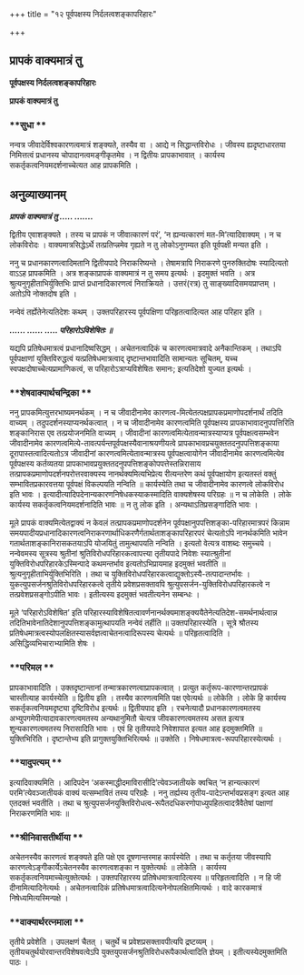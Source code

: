 +++
title = "१२ पूर्वपक्षस्य निर्दलत्वशङ्कापरिहारः"

+++


## प्रापकं वाक्यमात्रं तु

**पूर्वपक्षस्य निर्दलत्वशङ्कापरिहारः**

**प्रापकं वाक्यमात्रं तु**

### **सुधा **

नन्वत्र जीवादेर्विश्वकारणत्वमात्रं शङ्क्यते, तस्यैव वा । आद्ये न सिद्धान्तविरोधः । जीवस्य ह्यदृष्टाधारतया निमित्तत्वं प्रधानस्य चोपादानत्वमङ्गीकृतमेव । न द्वितीयः प्रापकाभावात् । कार्यस्य सकर्तृकत्वनियमदर्शनाच्चेत्यत आह प्रापकमिति ।

## **अनुव्याख्यानम्**

***प्रापकं वाक्यमात्रं तु ..... .......***

द्वितीय एवाशङ्क्यते । तस्य च प्रापकं न जीवात्कारणं परं’, ‘न ह्यन्यत्कारणं मत-मि’त्यादिवाक्यम् । न च लोकविरोदः । वाक्यमात्रसिद्धेऽर्थे तत्प्रतिप्न्नमेव गृह्यते न तु लोकोऽनुगम्यत इति पूर्वपक्षी मन्यत इति ।

ननु च प्रधानकारणत्वादिमतानि द्वितीयपादे निराकरिष्यन्ते । तेषामत्रापि निराकरणे पुनरुक्तिदोषः स्यादित्यतो वाऽऽह प्रापकमिति । अत्र शङ्काप्रापकं वाक्यमात्रं न तु समय इत्यर्थः । इदमुक्तं भवति । अत्र श्रुत्यनुगृहीताभिर्युक्तिभिः प्राप्तं प्रधानादिकारणत्वं निराक्रियते । उत्तरं(रत्र) तु साङ्ख्यादिसमयप्राप्तम् । अतोऽपि नोक्तदोष इति ।

नन्वेवं तर्ह्येतेनेत्यतिदेशः कथम् । उक्तपरिहारस्य पूर्वपक्षिणा परिहृतत्वादित्यत आह परिहार इति ।

***...... ...... ..... परिहारोऽविशेषितः ॥***

यद्यपि प्रतिषेधमात्रत्वं प्रधानादिष्वसिद्धम् । अचेतनत्वादिकं च कारणत्वमात्रवादे अनैकान्तिकम् । तथाऽपि पूर्वपक्षाणां युक्तिविरुद्धत्वं यत्प्रतिषेधमात्रत्वाद् दृष्टान्तभावादिति सामान्यतः सूचितम्, यच्च स्वपक्षदोषाच्चेत्यप्रामाणिकत्वं, स परिहारोऽत्राप्यविशेषितः समानः; इत्यतिदेशो युज्यत इत्यर्थः ।

### **शेषवाक्यार्थचन्द्रिका **

ननु प्रापकमित्युत्तरभाष्यमनर्थकम् । न च जीवादीनामेव कारणत्व-मित्येतत्पक्षप्रापकप्रमाणोपदर्शनार्थं तदिति वाच्यम् । तदुपदर्शनस्याप्यनर्थकत्वात् । न च जीवादीनामेव कारणत्वमिति पूर्वपक्षस्य प्रापकाभावादनुपपत्तिरिति शङ्कानिरास एव तत्प्रयोजनमिति वाच्यम् । जीवादीनां कारणत्वमित्येतावन्मात्रस्याप्यत्र पूर्वपक्षत्वसम्भवेन जीवादीनामेव कारणत्वमित्ये-तावत्पर्यन्तपूर्वपक्षस्यैवानाश्रयणीयत्वे प्रापकाभावप्रचयुक्ततदनुपपत्तिशङ्काया दूरापास्तत्वादित्यतोऽत्र जीवादीनां कारणत्वमित्येतावन्मात्रस्य पूर्वपक्षत्वायोगेन जीवादीनामेव कारणत्वमित्येव पूर्वपक्षस्य कर्तव्यतया प्रापकाभावप्रयुक्ततदनुपपत्तिशङ्कोपपत्तेस्तन्निरासाय तत्प्रापकप्रमाणोपदर्शनपरोत्तरवाक्यस्य नानर्थक्यमित्यभिप्रेत्य रीत्यन्तरेण कथं पूर्वपक्षायोग इत्यतस्तं वक्तुं सम्भावितप्रकारवत्तया पूर्वपक्षं विकल्पयति नन्विति ॥ कार्यस्येति तथा च जीवादीनामेव कारणत्वे लोकविरोध इति भावः । इत्यादीत्यादिपदेनान्यकारणनिषेधकस्याकस्मादिति वाक्यशेषस्य परिग्रहः ॥ न च लोकेति । लोके कार्यस्य सकर्तृकत्वनियमदर्शनादिति भावः ॥ न तु लोक इति । अन्यथाऽतिप्रसङ्गादिति भावः ।

मूले प्रापकं वाक्यमित्येतद्वाक्यं न केवलं तत्प्रापकप्रमाणोपदर्शनेन पूर्वपक्षानुपपत्तिशङ्का-परिहारमात्रपरं किन्नाम समयपादीयप्रधानादिकारणत्वनिराकरणार्थाधिकरणैर्गतार्थताशङ्कापरिहारपरं चेत्यतोऽपि नानर्थकमिति भावेन गतार्थताशङ्कानिरासकतयाऽपि योजयितुं तामुत्थापयति नन्विति । इत्यतो वेत्यत्र वाशब्दः समुच्चये । नन्वेवमस्य सूत्रस्य श्रुतीनां श्रुतिविरोधपरिहारकत्वापत्त्या तृतीयपादे निवेशः स्यात्श्रुतीनां युक्तिविरोधपरिहारकेऽस्मिन्पादे कथमन्तर्भाव इत्यतोऽभिप्रायमाह इदमुक्तं भवतीति ॥ श्रुत्यनुगृहीताभिर्युक्तिभिरिति । तथा च युक्तिविरोधपरिहारकत्वाद्युक्तोऽस्यै-तत्पादान्तर्भावः । युकत्युपसर्जनश्रुतिविरोधपरिहारकत्वे तृतीये प्रवेशप्रसक्तावपि श्रुत्युपसर्जन-युक्तिविरोधपरिहारकत्वे न तत्प्रवेशप्रसङ्गोऽपीति भावः । इतीत्यस्य इदमुक्तं भवतीत्यनेन सम्बन्धः ।

मूले ‘परिहारोऽविशेषित’ इति परिहारस्याविशेषितत्वावर्णनानर्थक्यमाशङ्क्ययैतेनेत्यतिदेश-समर्थनार्थत्वान्न तदितिभावेनातिदेशानुपपत्तिशङ्कामुत्थापयति नन्वेवं तर्हीति ॥ उक्तपरिहारस्येति । सूत्रे श्रौतस्य प्रतिषेधमात्रत्वस्योपलक्षितस्यासर्वज्ञत्वाचेतनत्वादिरूपस्य चेत्यर्थः ॥ परिहृतत्वादिति । असिद्धिव्यभिचाराभ्यामिति शेषः ।

### **परिमल **

प्रापकाभावादिति । उक्तदृष्टान्तानां तन्मात्रकारणत्वाप्रापकत्वात् । प्रत्युत कर्तृरूप-कारणान्तरप्रापकं चास्तीत्याह कार्यस्येति ॥ द्वितीय इति । तस्यैव कारणत्वमिति पक्ष एवेत्यर्थः ॥ लोकेति । लोके हि कार्यस्य सकर्तृकत्वनियमदृष्ट्या दृष्टिविरोध इत्यर्थः ॥ द्वितीयपाद इति । रचनेत्यादौ प्रधानकारणत्वमतस्य अभ्युपगमेपीत्यादावकारणत्वमतस्य अन्यथानुमितौ चेत्यत्र जीवकारणत्वमतस्य असत इत्यत्र शून्यकारणत्वमतस्य निरासादिति भावः । एवं हि तृतीयपादे निवेशापात इत्यत आह इदमुक्तमिति ॥ युक्तिभिरिति । दृष्टान्तेभ्य इति प्रागुक्तयुक्तिभिरित्यर्थः ॥ उक्तेति । निषेधमात्रत्व-रूपपरिहारस्येत्यर्थः ।

### **यादुपत्यम् **

इत्यादिवाक्यमिति । आदिपदेन ‘अकस्माद्धीदमाविरासीदि’त्येवञ्जातीयके क्वचित् ‘न हान्यत्कारणं परमि’त्येवञ्जातीयकं वाक्यं यत्सम्भावितं तस्य परिग्रहैः । ननु तर्ह्यस्य तृतीय-पादेऽन्तर्भावप्रसङ्ग इत्यत आह एतदक्तं भवतीति । तथा च श्रुत्युपसर्जनयुक्तिविरोधत्व-रूपैतदधिकरणोपाध्युपहितत्वादत्रैवैतेषां पक्षाणां निराकरणमिति भावः ॥

### **श्रीनिवासतीर्थीया **

अचेतनस्यैव कारणत्वं शङ्क्यते इति पक्षे एव दूषणान्तरमाह कार्यस्येति । तथा च कर्तृतया जीवस्यापि कारणत्वेऽङ्गीकार्येऽचेतनस्यैव कारणत्वशङ्का न युक्तेत्यर्थः ॥ लोकेति । कार्यस्य सकर्तृकत्वनियमाच्चेत्युक्तेत्यर्थः । उक्तपरिहारस्य प्रतिषेधमात्रत्वादित्यस्य ॥ परिहृतत्वादिति । न हि जी दीनामित्यादिनेत्यर्थः । अचेतनत्वादिकं प्रतिषेधमात्रत्वादित्यनेनोपलक्षितमित्यर्थः । वादे कारकमात्रं निषेध्यमित्यस्मिन्पक्षे ।

### **वाक्यार्थरत्नमाला **

तृतीये प्रवेशेति । उपलक्षणं चैतत् । चतुर्थे च प्रवेशप्रसक्तावपीत्यपि द्रष्टव्यम् । तृतीयचतुर्थयोरवान्तरविशेषवत्वेऽपि युक्तयुपसर्जनश्रुतिविरोधरूपैकार्थत्वादिति ज्ञेयम् । इतीत्यस्येदमुक्तमिति पाठः ।


